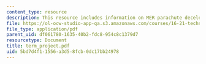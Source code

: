 ```yaml
---
content_type: resource
description: This resource includes information on MER parachute decelerator system.
file: https://ol-ocw-studio-app-qa.s3.amazonaws.com/courses/16-21-techniques-for-structural-analysis-and-design-spring-2005/5bd7d4f11556a3d58fcb0dc17bb24978_term_project.pdf
file_type: application/pdf
parent_uid: df061780-1635-40b2-fdc8-954c8c1379d7
resourcetype: Document
title: term_project.pdf
uid: 5bd7d4f1-1556-a3d5-8fcb-0dc17bb24978
---
```

